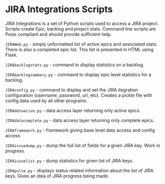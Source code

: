 # JIRA Integrations Scripts

JIRA Integrations is a set of Python scripts used to access a JIRA project.  Scripts create Epic, backlog and project stats.  Command line scripts are Posix compliant and should provide sufficient help.

`JIRAWeb.py` - simply unformatted list of active epics and associated stats.  There is also a completed epic list.  This list is presented in HTML using Flask.

`JIRAbacklogstats.py` - command to display statistics on a backlog.

`JIRAbacklogsummary.py` - command to display epic level statistics for a backlog.

`JIRAconfig.py` - command to display and set the JIRA itegration configuration (username, password, url, etc).  Creates a pickle file with config data used by all other programs.

`JIRAdataacive.py` - data access layer returning only active epics.

`JIRAdatacomplete.py` - data access layer returning only complete epics.

`JIRAframework.py` - framework giving base level data access and config access

`JIRAissuedump.py` - dump the full list of fields for a given JIRA key.  Work in progress.

`JIRAissuelist.py` - dump statistics for given list of JIRA keys.

`JIRApulse.py` - displays status related information about the list of JIRA keys.  Gives an idea of JIRA progress being made.
